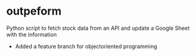 # outpeform

Python script to fetch stock data from an API and update a Google Sheet with the information
- Added a feature branch for objectoriented programming
